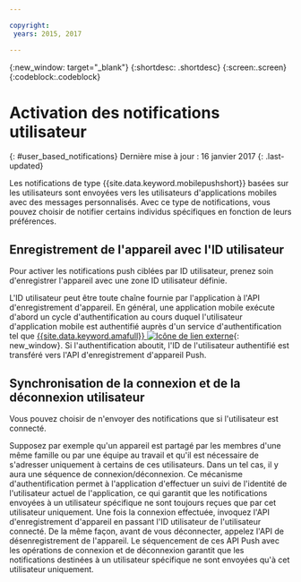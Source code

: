 ```yaml
---

copyright:
 years: 2015, 2017

---
```


{:new_window: target="_blank"}
{:shortdesc: .shortdesc}
{:screen:.screen}
{:codeblock:.codeblock}

# Activation des notifications utilisateur
{: #user_based_notifications}
Dernière mise à jour : 16 janvier 2017
{: .last-updated}

Les notifications de type {{site.data.keyword.mobilepushshort}} basées sur les utilisateurs sont envoyées vers les utilisateurs d'applications mobiles avec des messages personnalisés. Avec ce type de notifications, vous pouvez choisir de notifier certains individus spécifiques en fonction de leurs préférences.

## Enregistrement de l'appareil avec l'ID utilisateur
Pour activer les notifications push ciblées par ID utilisateur, prenez soin d'enregistrer l'appareil avec une zone ID utilisateur définie.     

L'ID utilisateur peut être toute chaîne fournie par l'application à l'API d'enregistrement d'appareil. En général, une application mobile exécute d'abord un
cycle d'authentification au cours duquel l'utilisateur d'application mobile est authentifié auprès d'un service d'authentification tel que
[{{site.data.keyword.amafull}}
![Icône de lien externe](../../icons/launch-glyph.svg "Icône de lien externe")](https://console.ng.bluemix.net/docs/services/mobileaccess/index.html "Icône de lien externe"){: new_window}. Si l'authentification aboutit, l'ID de l'utilisateur authentifié est transféré vers l'API d'enregistrement d'appareil Push. 

## Synchronisation de la connexion et de la déconnexion utilisateur 

Vous pouvez choisir de n'envoyer des notifications que si l'utilisateur est connecté. 

Supposez par exemple qu'un appareil est partagé par les membres d'une même famille ou par une équipe au travail et qu'il est nécessaire de s'adresser uniquement à certains de ces utilisateurs. Dans un tel cas, il y aura une séquence de connexion/déconnexion. Ce mécanisme d'authentification permet à l'application d'effectuer un suivi de l'identité de l'utilisateur actuel de l'application, ce qui garantit que les notifications envoyées à un utilisateur spécifique ne sont toujours reçues que par cet utilisateur uniquement. Une fois la connexion effectuée, invoquez l'API d'enregistrement d'appareil en passant l'ID utilisateur de l'utilisateur connecté. De la même façon, avant de vous déconnecter, appelez l'API de désenregistrement de l'appareil. Le séquencement de ces API Push avec les opérations de connexion et de déconnexion garantit que les notifications destinées à un utilisateur spécifique ne sont envoyées qu'à cet utilisateur uniquement.
